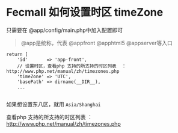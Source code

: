Fecmall 如何设置时区 timeZone
========================




只需要在  @app/config/main.php中加入配置即可

> @app是统称，代表 @appfront  @apphtml5  @appserver等入口


```
return [
    'id'       => 'app-front',
    // 设置时区，查看php 支持的所支持的时区列表  ：http://www.php.net/manual/zh/timezones.php
    'timeZone' => 'UTC',
    'basePath' => dirname(__DIR__),
    ...
	
```
如果想设置东八区，就用  `Asia/Shanghai`

查看php 支持的所支持的时区列表  ：http://www.php.net/manual/zh/timezones.php







